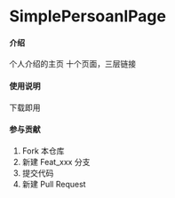 # SimplePersoanlPage

#### 介绍

个人介绍的主页
十个页面，三层链接


#### 使用说明

下载即用

#### 参与贡献

1.  Fork 本仓库
2.  新建 Feat_xxx 分支
3.  提交代码
4.  新建 Pull Request

